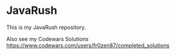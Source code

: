 # JavaRush

This is my JavaRush repository.

Also see my Codewars Solutions https://www.codewars.com/users/fr0zen87/completed_solutions
